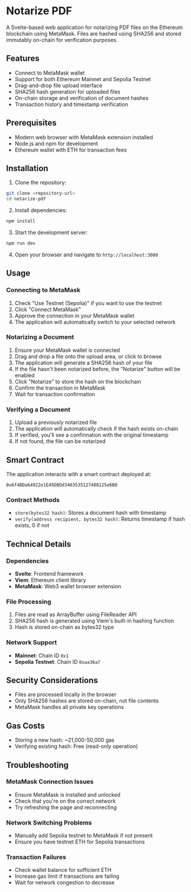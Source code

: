 # Notarize PDF

A Svelte-based web application for notarizing PDF files on the Ethereum blockchain using MetaMask. 
Files are hashed using SHA256 and stored immutably on-chain for verification purposes.

## Features

- Connect to MetaMask wallet
- Support for both Ethereum Mainnet and Sepolia Testnet
- Drag-and-drop file upload interface
- SHA256 hash generation for uploaded files
- On-chain storage and verification of document hashes
- Transaction history and timestamp verification

## Prerequisites

- Modern web browser with MetaMask extension installed
- Node.js and npm for development
- Ethereum wallet with ETH for transaction fees

## Installation

1. Clone the repository:
```bash
git clone <repository-url>
cd notarize-pdf
```

2. Install dependencies:
```bash
npm install
```

3. Start the development server:
```bash
npm run dev
```

4. Open your browser and navigate to `http://localhost:3000`

## Usage

### Connecting to MetaMask

1. Check "Use Testnet (Sepolia)" if you want to use the testnet
2. Click "Connect MetaMask"
3. Approve the connection in your MetaMask wallet
4. The application will automatically switch to your selected network

### Notarizing a Document

1. Ensure your MetaMask wallet is connected
2. Drag and drop a file onto the upload area, or click to browse
3. The application will generate a SHA256 hash of your file
4. If the file hasn't been notarized before, the "Notarize" button will be enabled
5. Click "Notarize" to store the hash on the blockchain
6. Confirm the transaction in MetaMask
7. Wait for transaction confirmation

### Verifying a Document

1. Upload a previously notarized file
2. The application will automatically check if the hash exists on-chain
3. If verified, you'll see a confirmation with the original timestamp
4. If not found, the file can be notarized

## Smart Contract

The application interacts with a smart contract deployed at:
```
0x6f4BDa64922e1E45DBDd3403535127408125e6B8
```

### Contract Methods

- `store(bytes32 hash)`: Stores a document hash with timestamp
- `verify(address recipient, bytes32 hash)`: Returns timestamp if hash exists, 0 if not

## Technical Details

### Dependencies

- **Svelte**: Frontend framework
- **Viem**: Ethereum client library
- **MetaMask**: Web3 wallet browser extension

### File Processing

1. Files are read as ArrayBuffer using FileReader API
2. SHA256 hash is generated using Viem's built-in hashing function
3. Hash is stored on-chain as bytes32 type

### Network Support

- **Mainnet**: Chain ID `0x1`
- **Sepolia Testnet**: Chain ID `0xaa36a7`

## Security Considerations

- Files are processed locally in the browser
- Only SHA256 hashes are stored on-chain, not file contents
- MetaMask handles all private key operations

## Gas Costs

- Storing a new hash: ~21,000-50,000 gas
- Verifying existing hash: Free (read-only operation)

## Troubleshooting

### MetaMask Connection Issues

- Ensure MetaMask is installed and unlocked
- Check that you're on the correct network
- Try refreshing the page and reconnecting

### Network Switching Problems

- Manually add Sepolia testnet to MetaMask if not present
- Ensure you have testnet ETH for Sepolia transactions

### Transaction Failures

- Check wallet balance for sufficient ETH
- Increase gas limit if transactions are failing
- Wait for network congestion to decrease
